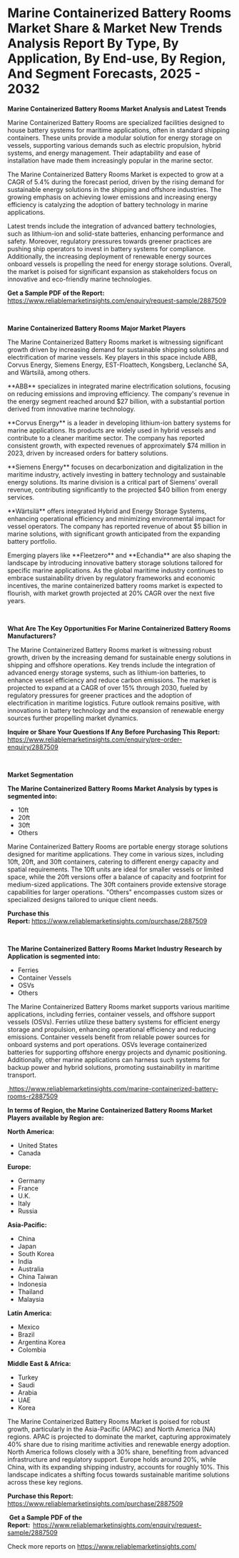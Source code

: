 <p><h1>Marine Containerized Battery Rooms Market Share & Market New Trends Analysis Report By Type, By Application, By End-use, By Region, And Segment Forecasts, 2025 - 2032</h1></p><p><strong>Marine Containerized Battery Rooms Market Analysis and Latest Trends</strong></p>
<p><p>Marine Containerized Battery Rooms are specialized facilities designed to house battery systems for maritime applications, often in standard shipping containers. These units provide a modular solution for energy storage on vessels, supporting various demands such as electric propulsion, hybrid systems, and energy management. Their adaptability and ease of installation have made them increasingly popular in the marine sector.</p><p>The Marine Containerized Battery Rooms Market is expected to grow at a CAGR of 5.4% during the forecast period, driven by the rising demand for sustainable energy solutions in the shipping and offshore industries. The growing emphasis on achieving lower emissions and increasing energy efficiency is catalyzing the adoption of battery technology in marine applications.</p><p>Latest trends include the integration of advanced battery technologies, such as lithium-ion and solid-state batteries, enhancing performance and safety. Moreover, regulatory pressures towards greener practices are pushing ship operators to invest in battery systems for compliance. Additionally, the increasing deployment of renewable energy sources onboard vessels is propelling the need for energy storage solutions. Overall, the market is poised for significant expansion as stakeholders focus on innovative and eco-friendly marine technologies.</p></p>
<p><strong>Get a Sample PDF of the Report:&nbsp;</strong> <a href="https://www.reliablemarketinsights.com/enquiry/request-sample/2887509?utm_campaign=3268&utm_medium=2&utm_source=Github&utm_content=ia&utm_term=14032025&utm_id=marine-containerized-battery-rooms">https://www.reliablemarketinsights.com/enquiry/request-sample/2887509</a></p>
<p>&nbsp;</p>
<p><strong>Marine Containerized Battery Rooms Major Market Players</strong></p>
<p><p>The Marine Containerized Battery Rooms market is witnessing significant growth driven by increasing demand for sustainable shipping solutions and electrification of marine vessels. Key players in this space include ABB, Corvus Energy, Siemens Energy, EST-Floattech, Kongsberg, Leclanché SA, and Wärtsilä, among others.</p><p>**ABB** specializes in integrated marine electrification solutions, focusing on reducing emissions and improving efficiency. The company's revenue in the energy segment reached around $27 billion, with a substantial portion derived from innovative marine technology.</p><p>**Corvus Energy** is a leader in developing lithium-ion battery systems for marine applications. Its products are widely used in hybrid vessels and contribute to a cleaner maritime sector. The company has reported consistent growth, with expected revenues of approximately $74 million in 2023, driven by increased orders for battery solutions.</p><p>**Siemens Energy** focuses on decarbonization and digitalization in the maritime industry, actively investing in battery technology and sustainable energy solutions. Its marine division is a critical part of Siemens’ overall revenue, contributing significantly to the projected $40 billion from energy services.</p><p>**Wärtsilä** offers integrated Hybrid and Energy Storage Systems, enhancing operational efficiency and minimizing environmental impact for vessel operators. The company has reported revenue of about $5 billion in marine solutions, with significant growth anticipated from the expanding battery portfolio.</p><p>Emerging players like **Fleetzero** and **Echandia** are also shaping the landscape by introducing innovative battery storage solutions tailored for specific marine applications. As the global maritime industry continues to embrace sustainability driven by regulatory frameworks and economic incentives, the marine containerized battery rooms market is expected to flourish, with market growth projected at 20% CAGR over the next five years.</p></p>
<p>&nbsp;</p>
<p><strong>What Are The Key Opportunities For Marine Containerized Battery Rooms Manufacturers?</strong></p>
<p><p>The Marine Containerized Battery Rooms market is witnessing robust growth, driven by the increasing demand for sustainable energy solutions in shipping and offshore operations. Key trends include the integration of advanced energy storage systems, such as lithium-ion batteries, to enhance vessel efficiency and reduce carbon emissions. The market is projected to expand at a CAGR of over 15% through 2030, fueled by regulatory pressures for greener practices and the adoption of electrification in maritime logistics. Future outlook remains positive, with innovations in battery technology and the expansion of renewable energy sources further propelling market dynamics.</p></p>
<p><strong>Inquire or Share Your Questions If Any Before Purchasing This Report:</strong> <a href="https://www.reliablemarketinsights.com/enquiry/pre-order-enquiry/2887509?utm_campaign=3268&utm_medium=2&utm_source=Github&utm_content=ia&utm_term=14032025&utm_id=marine-containerized-battery-rooms">https://www.reliablemarketinsights.com/enquiry/pre-order-enquiry/2887509</a></p>
<p>&nbsp;</p>
<p><strong>Market Segmentation</strong></p>
<p><strong>The Marine Containerized Battery Rooms Market Analysis by types is segmented into:</strong></p>
<p><ul><li>10ft</li><li>20ft</li><li>30ft</li><li>Others</li></ul></p>
<p><p>Marine Containerized Battery Rooms are portable energy storage solutions designed for maritime applications. They come in various sizes, including 10ft, 20ft, and 30ft containers, catering to different energy capacity and spatial requirements. The 10ft units are ideal for smaller vessels or limited space, while the 20ft versions offer a balance of capacity and footprint for medium-sized applications. The 30ft containers provide extensive storage capabilities for larger operations. "Others" encompasses custom sizes or specialized designs tailored to unique client needs.</p></p>
<p><strong>Purchase this Report:&nbsp;</strong><a href="https://www.reliablemarketinsights.com/purchase/2887509?utm_campaign=3268&utm_medium=2&utm_source=Github&utm_content=ia&utm_term=14032025&utm_id=marine-containerized-battery-rooms">https://www.reliablemarketinsights.com/purchase/2887509</a></p>
<p>&nbsp;</p>
<p><strong>The Marine Containerized Battery Rooms Market Industry Research by Application is segmented into:</strong></p>
<p><ul><li>Ferries</li><li>Container Vessels</li><li>OSVs</li><li>Others</li></ul></p>
<p><p>The Marine Containerized Battery Rooms market supports various maritime applications, including ferries, container vessels, and offshore support vessels (OSVs). Ferries utilize these battery systems for efficient energy storage and propulsion, enhancing operational efficiency and reducing emissions. Container vessels benefit from reliable power sources for onboard systems and port operations. OSVs leverage containerized batteries for supporting offshore energy projects and dynamic positioning. Additionally, other marine applications can harness such systems for backup power and hybrid solutions, promoting sustainability in maritime transport.</p></p>
<p><a href="https://www.reliablemarketinsights.com/marine-containerized-battery-rooms-r2887509?utm_campaign=3268&utm_medium=2&utm_source=Github&utm_content=ia&utm_term=14032025&utm_id=marine-containerized-battery-rooms">&nbsp;https://www.reliablemarketinsights.com/marine-containerized-battery-rooms-r2887509</a></p>
<p><strong>In terms of Region, the Marine Containerized Battery Rooms Market Players available by Region are:</strong></p>
<p>
    <p> <strong> North America: </strong>
        <ul>
            <li>United States</li>
            <li>Canada</li>
        </ul>
        </p> 
    <p> <strong> Europe: </strong>
        <ul>
            <li>Germany</li>
            <li>France</li>
            <li>U.K.</li>
            <li>Italy</li>
            <li>Russia</li>
        </ul>
        </p> 
    <p> <strong> Asia-Pacific: </strong>
        <ul>
            <li>China</li>
            <li>Japan</li>
            <li>South Korea</li>
            <li>India</li>
            <li>Australia</li>
            <li>China Taiwan</li>
            <li>Indonesia</li>
            <li>Thailand</li>
            <li>Malaysia</li>
        </ul>
        </p> 
    <p> <strong> Latin America: </strong>
        <ul>
            <li>Mexico</li>
            <li>Brazil</li>
            <li>Argentina Korea</li>
            <li>Colombia</li>
        </ul>
        </p> 
    <p> <strong> Middle East & Africa: </strong>
        <ul>
            <li>Turkey</li>
            <li>Saudi</li>
            <li>Arabia</li>
            <li>UAE</li>
            <li>Korea</li>
        </ul>
    </p>
    </p>
<p><p>The Marine Containerized Battery Rooms Market is poised for robust growth, particularly in the Asia-Pacific (APAC) and North America (NA) regions. APAC is projected to dominate the market, capturing approximately 40% share due to rising maritime activities and renewable energy adoption. North America follows closely with a 30% share, benefiting from advanced infrastructure and regulatory support. Europe holds around 20%, while China, with its expanding shipping industry, accounts for roughly 10%. This landscape indicates a shifting focus towards sustainable maritime solutions across these key regions.</p></p>
<p><strong>Purchase this Report: </strong><a href="https://www.reliablemarketinsights.com/purchase/2887509?utm_campaign=3268&utm_medium=2&utm_source=Github&utm_content=ia&utm_term=14032025&utm_id=marine-containerized-battery-rooms">https://www.reliablemarketinsights.com/purchase/2887509</a></p>
<p>&nbsp;<strong>Get a Sample PDF of the Report:&nbsp;&nbsp;</strong><a href="https://www.reliablemarketinsights.com/enquiry/request-sample/2887509?utm_campaign=3268&utm_medium=2&utm_source=Github&utm_content=ia&utm_term=14032025&utm_id=marine-containerized-battery-rooms">https://www.reliablemarketinsights.com/enquiry/request-sample/2887509</a></p>
<p><strong></strong></p>
<p>Check more reports on <a href="https://www.reliablemarketinsights.com/?utm_campaign=3268&utm_medium=2&utm_source=Github&utm_content=ia&utm_term=14032025&utm_id=marine-containerized-battery-rooms">https://www.reliablemarketinsights.com/</a></p>